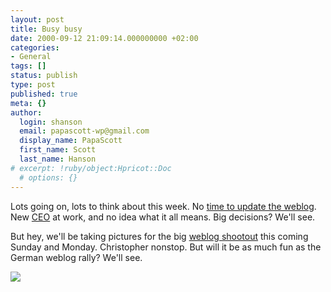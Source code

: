 ```yaml
---
layout: post
title: Busy busy
date: 2000-09-12 21:09:14.000000000 +02:00
categories:
- General
tags: []
status: publish
type: post
published: true
meta: {}
author:
  login: shanson
  email: papascott-wp@gmail.com
  display_name: PapaScott
  first_name: Scott
  last_name: Hanson
# excerpt: !ruby/object:Hpricot::Doc
  # options: {}
---
```

<p>Lots going on, lots to think about this week. No <a href="http://brdbrain.editthispage.com/2000/09/10">time to update the weblog</a>. New <a href="http://www.abendblatt.de/bin/ha/set_frame/set_frame.cgi?seiten_url=/contents/ha/news/wirtschaft/html/090900/219AUFM16.HTM">CEO</a> at work, and no idea what it all means. Big decisions? We'll see.</p>
<p>But hey, we'll be taking pictures for the big <a href="http://array.editthispage.com/24hours">weblog shootout</a> this coming Sunday and Monday. Christopher nonstop. But will it be as much fun as the German weblog rally? We'll see.</p>
<p><a href="http://array.editthispage.com/24hours"><img src="http://www.arrayweb.com/btc/english.jpg" /></a></p>
